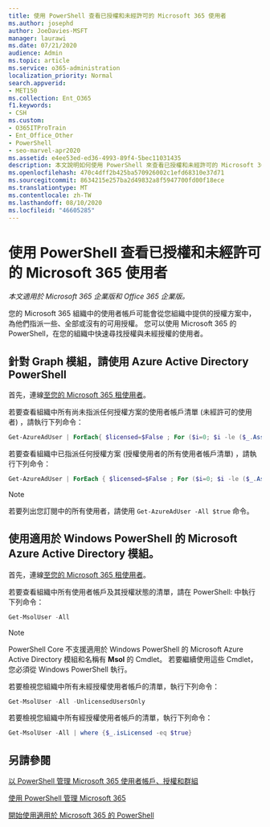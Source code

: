 ```yaml
---
title: 使用 PowerShell 查看已授權和未經許可的 Microsoft 365 使用者
ms.author: josephd
author: JoeDavies-MSFT
manager: laurawi
ms.date: 07/21/2020
audience: Admin
ms.topic: article
ms.service: o365-administration
localization_priority: Normal
search.appverid:
- MET150
ms.collection: Ent_O365
f1.keywords:
- CSH
ms.custom:
- O365ITProTrain
- Ent_Office_Other
- PowerShell
- seo-marvel-apr2020
ms.assetid: e4ee53ed-ed36-4993-89f4-5bec11031435
description: 本文說明如何使用 PowerShell 來查看已授權和未經許可的 Microsoft 365 使用者帳戶。
ms.openlocfilehash: 470c4dff2b425ba570926002c1efd68310e37d71
ms.sourcegitcommit: 8634215e257ba2d49832a8f5947700fd00f18ece
ms.translationtype: MT
ms.contentlocale: zh-TW
ms.lasthandoff: 08/10/2020
ms.locfileid: "46605285"
---
```

# <a name="view-licensed-and-unlicensed-microsoft-365-users-with-powershell"></a>使用 PowerShell 查看已授權和未經許可的 Microsoft 365 使用者

*本文適用於 Microsoft 365 企業版和 Office 365 企業版。*

您的 Microsoft 365 組織中的使用者帳戶可能會從您組織中提供的授權方案中，為他們指派一些、全部或沒有的可用授權。 您可以使用 Microsoft 365 的 PowerShell，在您的組織中快速尋找授權與未經授權的使用者。

## <a name="use-the-azure-active-directory-powershell-for-graph-module"></a>針對 Graph 模組，請使用 Azure Active Directory PowerShell

首先，連線[至您的 Microsoft 365 租使用者](connect-to-office-365-powershell.md#connect-with-the-azure-active-directory-powershell-for-graph-module)。
 
若要查看組織中所有尚未指派任何授權方案的使用者帳戶清單 (未經許可的使用者) ，請執行下列命令：
  
```powershell
Get-AzureAdUser | ForEach{ $licensed=$False ; For ($i=0; $i -le ($_.AssignedLicenses | Measure).Count ; $i++) { If( [string]::IsNullOrEmpty(  $_.AssignedLicenses[$i].SkuId ) -ne $True) { $licensed=$true } } ; If( $licensed -eq $false) { Write-Host $_.UserPrincipalName} }
```

若要查看組織中已指派任何授權方案 (授權使用者的所有使用者帳戶清單) ，請執行下列命令：
  
```powershell
Get-AzureAdUser | ForEach { $licensed=$False ; For ($i=0; $i -le ($_.AssignedLicenses | Measure).Count ; $i++) { If( [string]::IsNullOrEmpty(  $_.AssignedLicenses[$i].SkuId ) -ne $True) { $licensed=$true } } ; If( $licensed -eq $true) { Write-Host $_.UserPrincipalName} }
```

>[!Note]
>若要列出您訂閱中的所有使用者，請使用 `Get-AzureAdUser -All $true` 命令。
>

## <a name="use-the-microsoft-azure-active-directory-module-for-windows-powershell"></a>使用適用於 Windows PowerShell 的 Microsoft Azure Active Directory 模組。

首先，連線[至您的 Microsoft 365 租使用者](connect-to-office-365-powershell.md#connect-with-the-microsoft-azure-active-directory-module-for-windows-powershell)。

若要查看組織中所有使用者帳戶及其授權狀態的清單，請在 PowerShell: 中執行下列命令：
  
```powershell
Get-MsolUser -All
```

>[!Note]
>PowerShell Core 不支援適用於 Windows PowerShell 的 Microsoft Azure Active Directory 模組和名稱有 **Msol** 的 Cmdlet。 若要繼續使用這些 Cmdlet，您必須從 Windows PowerShell 執行。
>

若要檢視您組織中所有未經授權使用者帳戶的清單，執行下列命令：
  
```powershell
Get-MsolUser -All -UnlicensedUsersOnly
```

若要檢視您組織中所有經授權使用者帳戶的清單，執行下列命令：
  
```powershell
Get-MsolUser -All | where {$_.isLicensed -eq $true}
```

## <a name="see-also"></a>另請參閱

[以 PowerShell 管理 Microsoft 365 使用者帳戶、授權和群組](manage-user-accounts-and-licenses-with-office-365-powershell.md)
  
[使用 PowerShell 管理 Microsoft 365](manage-office-365-with-office-365-powershell.md)
  
[開始使用適用於 Microsoft 365 的 PowerShell](getting-started-with-office-365-powershell.md)
